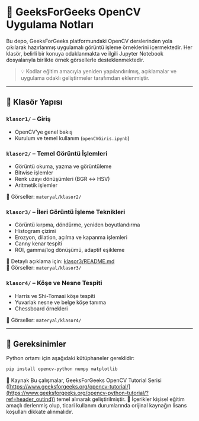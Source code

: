 # 📘 GeeksForGeeks OpenCV Uygulama Notları

Bu depo, GeeksForGeeks platformundaki OpenCV derslerinden yola çıkılarak hazırlanmış uygulamalı görüntü işleme örneklerini içermektedir. Her klasör, belirli bir konuya odaklanmakta ve ilgili Jupyter Notebook dosyalarıyla birlikte örnek görsellerle desteklenmektedir.

> 💡 Kodlar eğitim amacıyla yeniden yapılandırılmış, açıklamalar ve uygulama odaklı geliştirmeler tarafımdan eklenmiştir.

---

## 📂 Klasör Yapısı

### `klasor1/` – Giriş
- OpenCV'ye genel bakış
- Kurulum ve temel kullanım (`openCVGiris.ipynb`)

### `klasor2/` – Temel Görüntü İşlemleri
- Görüntü okuma, yazma ve görüntüleme
- Bitwise işlemler
- Renk uzayı dönüşümleri (BGR ↔ HSV)
- Aritmetik işlemler

📁 Görseller: `materyal/klasor2/`

### `klasor3/` – İleri Görüntü İşleme Teknikleri  
- Görüntü kırpma, döndürme, yeniden boyutlandırma  
- Histogram çizimi  
- Erozyon, dilation, açılma ve kapanma işlemleri  
- Canny kenar tespiti  
- ROI, gamma/log dönüşümü, adaptif eşikleme  

📁 Detaylı açıklama için: [klasor3/README.md](./klasor3/README.md)  
📁 Görseller: `materyal/klasor3/`

### `klasor4/` – Köşe ve Nesne Tespiti
- Harris ve Shi-Tomasi köşe tespiti
- Yuvarlak nesne ve belge köşe tanıma
- Chessboard örnekleri

📁 Görseller: `materyal/klasor4/`

---

## 📌 Gereksinimler

Python ortamı için aşağıdaki kütüphaneler gereklidir:

```bash
pip install opencv-python numpy matplotlib
```

📜 Kaynak
Bu çalışmalar, GeeksForGeeks OpenCV Tutorial Serisi ([https://www.geeksforgeeks.org/opencv-tutorial/](https://www.geeksforgeeks.org/opencv-python-tutorial/?ref=header_outind)) temel alınarak geliştirilmiştir.
📎 İçerikler kişisel eğitim amaçlı derlenmiş olup, ticari kullanım durumlarında orijinal kaynağın lisans koşulları dikkate alınmalıdır.
